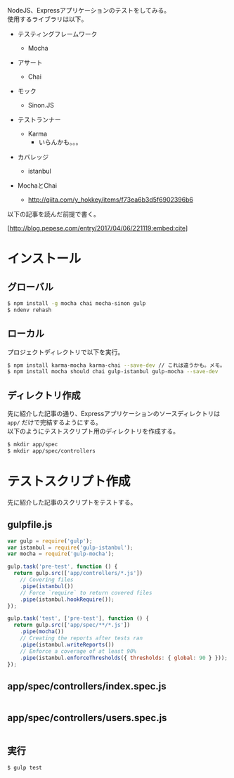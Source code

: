 NodeJS、Expressアプリケーションのテストをしてみる。  
使用するライブラリは以下。

- テスティングフレームワーク
  - Mocha
- アサート
  - Chai
- モック
  - Sinon.JS
- テストランナー
  - Karma
    - いらんかも。。。
- カバレッジ
  - istanbul

- MochaとChai
  - http://qiita.com/y_hokkey/items/f73ea6b3d5f6902396b6

以下の記事を読んだ前提で書く。

[http://blog.pepese.com/entry/2017/04/06/221119:embed:cite]

# インストール

## グローバル

```sh
$ npm install -g mocha chai mocha-sinon gulp
$ ndenv rehash
```

## ローカル

プロジェクトディレクトリで以下を実行。

```sh
$ npm install karma-mocha karma-chai --save-dev // これは違うかも。メモ。
$ npm install mocha should chai gulp-istanbul gulp-mocha --save-dev
```

## ディレクトリ作成

先に紹介した記事の通り、Expressアプリケーションのソースディレクトリは ```app/``` だけで完結するようにする。  
以下のようにテストスクリプト用のディレクトリを作成する。

```sh
$ mkdir app/spec
$ mkdir app/spec/controllers
```

# テストスクリプト作成

先に紹介した記事のスクリプトをテストする。

## gulpfile.js

```javascript
var gulp = require('gulp');
var istanbul = require('gulp-istanbul');
var mocha = require('gulp-mocha');

gulp.task('pre-test', function () {
  return gulp.src(['app/controllers/*.js'])
    // Covering files
    .pipe(istanbul())
    // Force `require` to return covered files
    .pipe(istanbul.hookRequire());
});

gulp.task('test', ['pre-test'], function () {
  return gulp.src(['app/spec/**/*.js'])
    .pipe(mocha())
    // Creating the reports after tests ran
    .pipe(istanbul.writeReports())
    // Enforce a coverage of at least 90%
    .pipe(istanbul.enforceThresholds({ thresholds: { global: 90 } }));
});
```

## app/spec/controllers/index.spec.js

```javascript
```

## app/spec/controllers/users.spec.js

```javascript
```

## 実行

```sh
$ gulp test
```
